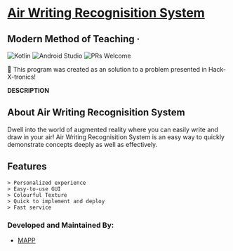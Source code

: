 
# [Air Writing Recognisition System](https://github.com/PratikLomte/AirWritingRecognisition)
## Modern Method of Teaching &middot;

![Kotlin](https://img.shields.io/badge/Language-Kotlin-orange.svg) ![Android Studio](https://img.shields.io/badge/IDE-AndroidStudio-brightgreen.svg) ![PRs Welcome](https://img.shields.io/badge/PullRequests-welcome-pink.svg)


:loudspeaker: This program was created as an solution to a problem presented in Hack-X-tronics!

**DESCRIPTION**

## About Air Writing Recognisition System
Dwell into the world of augmented reality where you can easily write and draw in your air!
Air Writing Recognisition System is an easy way to quickly demonstrate concepts deeply as well as effectively.


## Features

```
> Personalized experience
> Easy-to-use GUI
> Colourful Texture
> Quick to implement and deploy 
> Fast service 
```

### Developed and Maintained By:
* [MAPP](https://github.com/PratikLomte)
